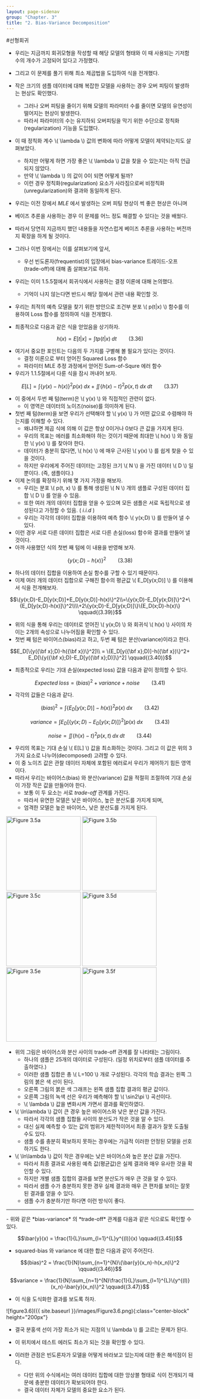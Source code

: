 ```yaml
---
layout: page-sidenav
group: "Chapter. 3"
title: "2. Bias-Variance Decomposition"
---
```

#선형회귀
- 우리는 지금까지 회귀모형을 작성할 때 해당 모델의 형태와 이 때 사용되는 기저함수의 개수가 고정되어 있다고 가정했다.
- 그리고 이 문제를 풀기 위해 최소 제곱법을 도입하여 식을 전개했다.
- 작은 크기의 샘플 데이터에 대해 복잡한 모델을 사용하는 경우 오버 피팅이 발생하는 현상도 확인했다.
    - 그러나 오버 피팅을 줄이기 위해 모델의 파라미터 수를 줄이면 모델의 유연성이 떨어지는 현상이 발생한다.
    - 따라서 파라미터의 수는 유지하되 오버피팅을 막기 위한 수단으로 정칙화(regularization) 기능을 도입했다.
- 이 때 정칙화 계수 \\( \lambda \\) 값의 변화에 따라 어떻게 모델이 제약되는지도 살펴보았다.
    - 하지만 어떻게 하면 가장 좋은 \\( \lambda \\) 값을 찾을 수 있는지는 아직 언급되지 않았다.
    - 만약 \\( \lambda \\) 의 값이 0이 되면 어떻게 될까? 
    - 이런 경우 정칙화(regularization) 요소가 사라짐으로써 비정칙화(unregularization)와 결과와 동일하게 된다.
- 우리는 이전 장에서 *MLE* 에서 발생하는 오버 피팅 현상이 썩 좋은 현상은 아니며
- 베이즈 추론을 사용하는 경우 이 문제를 어느 정도 해결할 수 있다는 것을 배웠다.
- 따라서 당연히 지금까지 했던 내용들을 자연스럽게 베이즈 추론을 사용하는 버전까지 확장을 하게 될 것이다.
- 그러나 이번 장에서는 이를 살펴보기에 앞서, 
    - 우선 빈도론자(frequentist)의 입장에서 bias-variance 트레이드-오프(trade-off)에 대해 좀 살펴보기로 하자.

- 우리는 이미 1.5.5절에서 회귀식에서 사용하는 결정 이론에 대해 논의했다. 
    - 기억이 나지 않는다면 반드시 해당 절에서 관련 내용 확인할 것.
- 우리는 최적의 예측 모델을 찾기 위한 방안으로 조건부 분포 \\( p(t\|x) \\) 함수를 이용하여 Loss 함수를 정의하여 식을 전개했다.
- 최종적으로 다음과 같은 식을 얻었음을 상기하자.

$$h(x)=E[t|x]=\int{tp(t|x)\;dt} \qquad{(3.36)}$$

- 여기서 중요한 포인트는 다음의 두 가지를 구별해 볼 필요가 있다는 것이다.
    - 결정 이론으로 부터 얻어진 Squared Loss 함수
    - 파라미터 MLE 추정 과정에서 얻어진 Sum-of-Squre 에러 함수
- 우리가 1.1.5절에서 다룬 식을 잠시 꺼내어 보자.

$$E[L]=\int{\{y(x)-h(x)\}^2p(x)\;dx}+\iint{\{h(x)-t\}^2p(x,t)}\;dx\;dt \qquad{(3.37)}$$

- 이 중에서 두번 째 텀(term)은 \\( y(x) \\) 와 직접적인 관련이 없다. 
    - 이 영역은 데이터의 노이즈(noise)를 의미하게 된다.
- 첫번 째 텀(term)을 보면 우리가 선택해야 할 \\( y(x) \\) 가 어떤 값으로 수렴해야 하는지를 이해할 수 있다.
    - 왜냐하면 제곱 식에 의해 이 값은 항상 0이거나 0보다 큰 값을 가지게 된다. 
    - 우리의 목표는 에러를 최소화해야 하는 것이기 때문에 최대한 \\( h(x) \\) 와 동일한 \\( y(x) \\) 를 찾아야 한다.
    - 데이터가 충분히 많다면, \\( h(x) \\) 에 매우 근사된 \\( y(x) \\) 를 쉽게 찾을 수 있을 것이다. 
    - 하지만 우리에게 주어진 데이터는 고정된 크기 \\( N \\) 을 가진 데이터 \\( D \\) 일 뿐이다. (즉, 샘플이다.)
- 이제 논의를 확장하기 위해 몇 가지 가정을 해보자.
    - 우리는 분포 \\( p(t, x) \\) 를 통해 생성된 \\( N \\) 개의 샘플로 구성된 데이터 집합 \\( D \\) 를 얻을 수 있음.
    - 또한 여러 개의 데이터 집합을 얻을 수 있으며 모든 샘플은 서로 독립적으로 생성된다고 가정할 수 있음. ( *i.i.d* )
    - 우리는 각각의 데이터 집합을 이용하여 예측 함수 \\( y(x;D) \\) 를 만들어 낼 수 있다.
- 이런 경우 서로 다른 데이터 집합은 서로 다른 손실(loss) 함수와 결과를 만들어 낼 것이다.
- 아까 사용했던 식의 첫번 째 텀에 이 내용을 반영해 보자.

$$\{y(x;D)-h(x)\}^2 \qquad{(3.38)}$$

- 하나의 데이터 집합을 이용하여 손실 함수를 구할 수 있기 때문이다.
- 이제 여러 개의 데이터 집합으로 구해진 함수의 평균값 \\( E_D[y(x;D)] \\) 를 이용해서 식을 전개해보자.

$$\{y(x;D)-E_D[y(x;D)]+E_D[y(x;D)]-h(x)\}^2\\=\{y(x;D)-E_D[y(x;D)]\}^2+\{E_D[y(x;D)-h(x)]\}^2\\\\+2\{y(x;D)-E_D[y(x;D)]\}\{E_D(x;D)-h(x)\} \qquad{(3.39)}$$

- 위의 식을 통해 우리는 데이터로 얻어진 \\( y(x;D) \\) 와 회귀식 \\( h(x) \\) 사이의 차이는 2개의 속성으로 나누어짐을 확인할 수 있다.
- 첫번 째 텀은 바이어스(bias)라고 하고, 두번 째 텀은 분산(variance)이라고 한다.

$$E_D[\{y({\bf x};D)-h({\bf x})\}^2]\\
= \{E_D[y({\bf x};D)]-h({\bf x})\}^2+ E_D[\{y({\bf x};D)-E_D[y({\bf x};D)]\}^2] \qquad{(3.40)}$$

- 최종적으로 우리는 기대 손실(expected loss) 값을 다음과 같이 정의할 수 있다.

$${Expected}\;{loss} = (bias)^2 + variance + noise \qquad{(3.41)}$$

- 각각의 값들은 다음과 같다.

$$(bias)^2=\int{\{E_D[y(x;D)]-h(x)\}^2p(x)\;dx} \qquad{(3.42)}$$

$$variance = \int{E_D[\{y(x;D)-E_D[y(x;D)]\}^2]p(x)\;dx} \qquad{(3.43)}$$

$$noise=\iint{\{h(x)-t\}^2p(x,t)\;dx\;dt} \qquad{(3.44)}$$

- 우리의 목표는 기대 손실 \\( E[L] \\) 값을 최소화하는 것이다. 그리고 이 값은 위의 3가지 요소로 나누어(decomposed) 고려할 수 있다.
- 이 중 노이즈 값은 관찰 데이터 자체에 포함된 에러로서 우리가 제어하기 힘든 영역이다.
- 따라서 우리는 바이어스(bias) 와 분산(variance) 값을 적절히 조절하여 기대 손실이 가장 작은 값을 만들어야 한다.
    - 보통 이 두 요소는 서로 *trade-off*  관계를 가진다.
    - 따라서 유연한 모델은 낮은 바이어스, 높은 분산도를 가지게 되며,
    - 엄격한 모델은 높은 바이어스, 낮은 분산도를 가지게 된다.
   
<div class="text-center">
  <img src="{{ site.baseurl }}/images/Figure3.5a.png" alt="Figure 3.5a" height="200px" />
  <img src="{{ site.baseurl }}/images/Figure3.5b.png" alt="Figure 3.5b" height="200px" />
</div>

<div class="text-center">
  <img src="{{ site.baseurl }}/images/Figure3.5c.png" alt="Figure 3.5c" height="200px" />
  <img src="{{ site.baseurl }}/images/Figure3.5d.png" alt="Figure 3.5d" height="200px" />
</div>

<div class="text-center">
  <img src="{{ site.baseurl }}/images/Figure3.5e.png" alt="Figure 3.5e" height="200px" />
  <img src="{{ site.baseurl }}/images/Figure3.5f.png" alt="Figure 3.5f" height="200px" />
</div>

- 위의 그림은 바이어스와 분산 사이의 trade-off 관계를 잘 나타태는 그림이다.
    - 하나의 샘플은 25개의 데이터로 구성된다. (일정 위치로부터 샘플 데이터를 추출하였다.)
    - 이러한 샘플 집합은 총 \\( L=100 \\) 개로 구성된다. 각각의 학습 결과는 왼쪽 그림의 붉은 색 선이 된다.
    - 오른쪽 그림의 붉은 색 그래프는 왼쪽 샘플 집합 결과의 평균 값이다.
    - 오른쪽 그림의 녹색 선은 우리가 예측해야 할 \\( \sin2\pi \\) 곡선이다.
    - \\( \lambda \\) 값을 변화시켜 가면서 결과를 확인하였다.
- \\( \ln\lambda \\) 값이 큰 경우 높은 바이어스와 낮은 분산 값을 가진다.
    - 따라서 각각의 샘플 집합들 사이의 분산도가 작은 것을 알 수 있다.
    - 대신 실제 예측할 수 있는 값의 범위가 제한적이어서 최종 결과가 잘못 도출될 수도 있다.
    - 샘플 수를 충분히 확보하지 못하는 경우에는 가급적 이러한 안정된 모델을 선호하기도 한다.
- \\( \ln\lambda \\) 값이 작은 경우에는 낮은 바이어스와 높은 분산 값을 가진다.
    - 따라서 최종 결과로 사용된 예측 값(평균값)은 실제 결과와 매우 유사한 것을 확인할 수 있다.
    - 하지만 개별 샘플 집합의 결과를 보면 분산도가 매우 큰 것을 알 수 있다.
    - 따라서 샘플 수가 충분하지 못한 경우 실제 결과와 매우 큰 편차를 보이는 잘못된 결과를 얻을 수 있다.
    - 샘플 수가 충분하기만 하다면 이런 방식이 좋다.
    
<hr/>
- 위와 같은 *bias-variance* 의 *trade-off* 관계를 다음과 같은 식으로도 확인할 수 있다.

$$\bar{y}(x) = \frac{1}{L}\sum_{l=1}^{L}y^{(l)}(x) \qquad{(3.45)}$$

- squared-bias 와 variance 에 대한 합은 다음과 같이 주어진다.

$$(bias)^2  = \frac{1}{N}\sum_{n=1}^{N}\{\bar{y}(x_n)-h(x_n)\}^2 \qquad{(3.46)}$$

$$variance = \frac{1}{N}\sum_{n=1}^{N}\frac{1}{L}\sum_{l=1}^{L}\{y^{(l)}(x_n)-\bar{y}(x_n)\}^2 \qquad{(3.47)}$$

- 이 식을 도식화한 결과를 보도록 하자.

![figure3.6]({{ site.baseurl }}/images/Figure3.6.png){:class="center-block" height="200px"}

- 결국 분홍색 선이 가장 최소가 되는 지점의 \\( \lambda \\) 를 고르는 문제가 된다.
- 이 위치에서 테스트 에러도 최소가 되는 것을 확인할 수 있다.

- 이러한 관점은 빈도론자가 모델을 어떻게 바라보고 있는지에 대한 좋은 해석점이 된다.
    - 다만 위의 수식에서는 여러 데이터 집합에 대한 앙상블 형태로 식이 전개되기 때문에 충분한 데이터가 확보되어야 한다.
    - 결국 데이터 자체가 모델의 중요한 요소가 된다.
    
